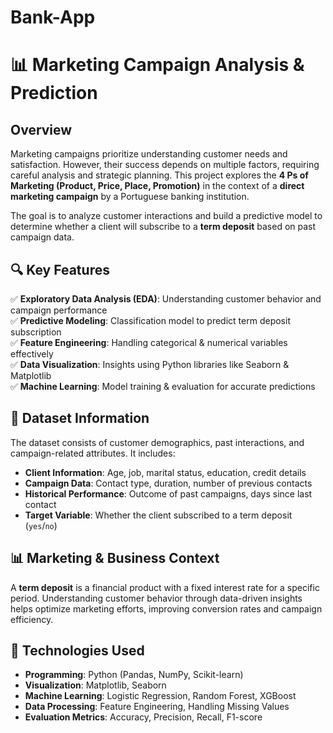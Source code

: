 # Bank-App

# 📊 Marketing Campaign Analysis & Prediction  

## Overview  
Marketing campaigns prioritize understanding customer needs and satisfaction. However, their success depends on multiple factors, requiring careful analysis and strategic planning. This project explores the **4 Ps of Marketing (Product, Price, Place, Promotion)** in the context of a **direct marketing campaign** by a Portuguese banking institution.  

The goal is to analyze customer interactions and build a predictive model to determine whether a client will subscribe to a **term deposit** based on past campaign data.  

## 🔍 Key Features  
✅ **Exploratory Data Analysis (EDA)**: Understanding customer behavior and campaign performance  
✅ **Predictive Modeling**: Classification model to predict term deposit subscription  
✅ **Feature Engineering**: Handling categorical & numerical variables effectively  
✅ **Data Visualization**: Insights using Python libraries like Seaborn & Matplotlib  
✅ **Machine Learning**: Model training & evaluation for accurate predictions  

## 📂 Dataset Information  
The dataset consists of customer demographics, past interactions, and campaign-related attributes. It includes:  
- **Client Information**: Age, job, marital status, education, credit details  
- **Campaign Data**: Contact type, duration, number of previous contacts  
- **Historical Performance**: Outcome of past campaigns, days since last contact  
- **Target Variable**: Whether the client subscribed to a term deposit (`yes`/`no`)  

## 📊 Marketing & Business Context  
A **term deposit** is a financial product with a fixed interest rate for a specific period. Understanding customer behavior through data-driven insights helps optimize marketing efforts, improving conversion rates and campaign efficiency.  

## 🚀 Technologies Used  
- **Programming**: Python (Pandas, NumPy, Scikit-learn)  
- **Visualization**: Matplotlib, Seaborn  
- **Machine Learning**: Logistic Regression, Random Forest, XGBoost  
- **Data Processing**: Feature Engineering, Handling Missing Values  
- **Evaluation Metrics**: Accuracy, Precision, Recall, F1-score  
